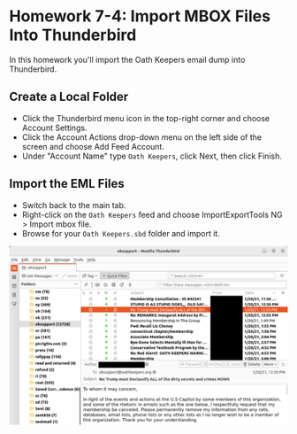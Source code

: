 # Homework 7-4: Import MBOX Files Into Thunderbird

In this homework you'll import the Oath Keepers email dump into Thunderbird.

## Create a Local Folder

- Click the Thunderbird menu icon in the top-right corner and choose Account Settings.
- Click the Account Actions drop-down menu on the left side of the screen and choose Add Feed Account.
- Under "Account Name" type `Oath Keepers`, click Next, then click Finish.

## Import the EML Files

- Switch back to the main tab.
- Right-click on the `Oath Keepers` feed and choose ImportExportTools NG > Import mbox file.
- Browse for your `Oath Keepers.sbd` folder and import it.

![Oath Keepers email in Thunderbird](./homework-7-4.png)